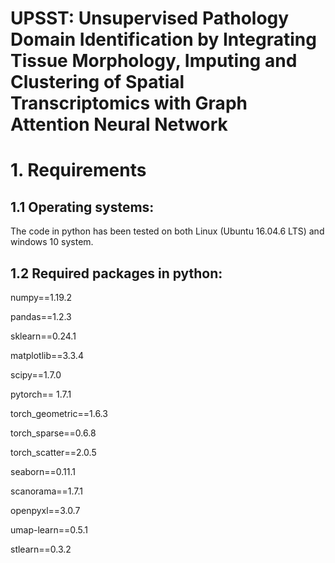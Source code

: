# UPSST: Unsupervised Pathology Domain Identification by Integrating Tissue Morphology, Imputing and Clustering of Spatial Transcriptomics with Graph Attention Neural Network
# 1. Requirements 

## 1.1 Operating systems:

The code in python has been tested on both Linux (Ubuntu 16.04.6 LTS) and windows 10 system.

## 1.2 Required packages in python: 

numpy==1.19.2

pandas==1.2.3

sklearn==0.24.1

matplotlib==3.3.4

scipy==1.7.0

pytorch== 1.7.1

torch_geometric==1.6.3

torch_sparse==0.6.8

torch_scatter==2.0.5

seaborn==0.11.1

scanorama==1.7.1

openpyxl==3.0.7

umap-learn==0.5.1

stlearn==0.3.2
